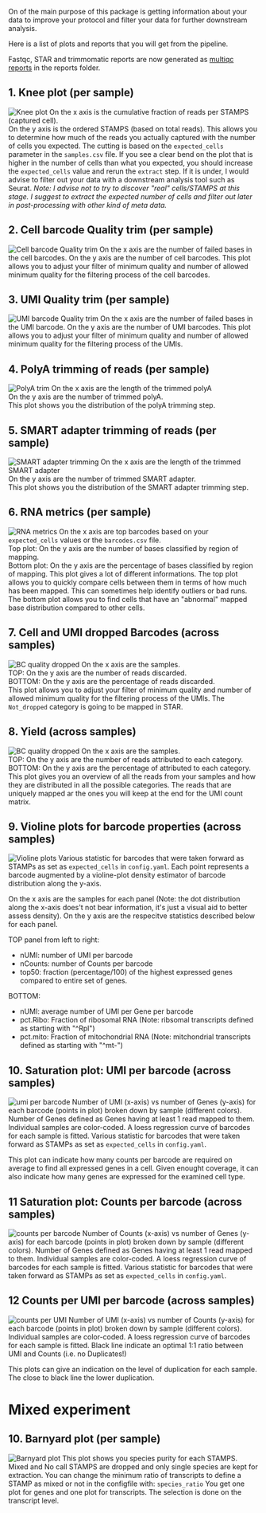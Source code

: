 On of the main purpose of this package is getting information about your data to improve your protocol and filter your data for further downstream analysis.


Here is a list of plots and reports that you will get from the pipeline.

Fastqc, STAR and trimmomatic reports are now generated as [multiqc reports](http://multiqc.info/docs/#using-multiqc-reports) in the reports folder.


## 1. Knee plot (per sample)
![Knee plot](images/sample1_knee_plot.png)
On the x axis is the cumulative fraction of reads per STAMPS (captured cell).  
On the y axis is the ordered STAMPS (based on total reads).
This allows you to determine how much of the reads you actually captured with the number of cells you expected.
The cutting is based on the `expected_cells` parameter in the `samples.csv` file.
If you see a clear bend on the plot that is higher in the number of cells than what you expected, you should increase the `expected_cells` value and rerun the `extract` step. If it is under, I would advise to filter out your data with a downstream analysis tool such as Seurat.
*Note: I advise not to try to discover "real" cells/STAMPS at this stage. I suggest to extract the expected number of cells and filter out later in post-processing with other kind of meta data.* 


## 2. Cell barcode Quality trim (per sample)
![Cell barcode Quality trim](images/sample1_CELL_dropped.png)
On the x axis are the number of failed bases in the cell barcodes.
On the y axis are the number of cell barcodes.
This plot allows you to adjust your filter of minimum quality and number of allowed minimum quality for the filtering process of the cell barcodes.

## 3. UMI Quality trim (per sample)
![UMI barcode Quality trim](images/sample1_UMI_dropped.png)
On the x axis are the number of failed bases in the UMI barcode.
On the y axis are the number of UMI barcodes.
This plot allows you to adjust your filter of minimum quality and number of allowed minimum quality for the filtering process of the UMIs.

## 4. PolyA trimming of reads (per sample)
![PolyA trim](images/sample1_polya_trimmed.png)
On the x axis are the length of the trimmed polyA  
On the y axis are the number of trimmed polyA.  
This plot shows you the distribution of the polyA trimming step.

## 5. SMART adapter trimming of reads (per sample)
![SMART adapter trimming](images/sample1_start_trim.png)
On the x axis are the length of the trimmed SMART adapter  
On the y axis are the number of trimmed SMART adapter.  
This plot shows you the distribution of the SMART adapter trimming step.


## 6. RNA metrics (per sample)
![RNA metrics](images/sample1_rna_metrics.png)
On the x axis are top barcodes based on your `expected_cells` values or the `barcodes.csv` file.  
Top plot: On the y axis are the number of bases classified by region of mapping.  
Bottom plot: On the y axis are the percentage of bases classified by region of mapping.
This plot gives a lot of different informations. The top plot allows you to quickly compare cells between them in terms of how much has been mapped. This can sometimes help identify outliers or bad runs.
The bottom plot allows you to find cells that have an "abnormal" mapped base distribution compared to other cells.

## 7. Cell and UMI dropped Barcodes (across samples)
![BC quality dropped](images/BC_drop.png)
On the x axis are the samples.  
TOP: On the y axis are the number of reads discarded.  
BOTTOM: On the y axis are the percentage of reads discarded.  
This plot allows you to adjust your filter of minimum quality and number of allowed minimum quality for the filtering process of the UMIs. The `Not_dropped` category is going to be mapped in STAR.

## 8. Yield (across samples)
![BC quality dropped](images/yield.png)
On the x axis are the samples.  
TOP: On the y axis are the number of reads attributed to each category.
BOTTOM: On the y axis are the percentage of attributed to each category.
This plot gives you an overview of all the reads from your samples and how they are distributed in all the possible categories. The reads that are uniquely mapped ar the ones you will keep at the end for the UMI count matrix.

## 9. Violine plots for barcode properties (across samples)
![Violine plots](images/mac_violinplots_comparison_UMI.png)
Various statistic for barcodes that were taken forward as STAMPs as set as `expected_cells` in `config.yaml`.
Each point represents a barcode augmented by a violine-plot density estimator of barcode distribution along the y-axis.

On the x axis are the samples for each panel (Note: the dot distribution along the x-axis does't not bear information, it's just a visual aid to better assess density).
On the y axis are the respecitve statistics described below for each panel.

TOP panel from left to right: 

- nUMI: number of UMI per barcode
- nCounts: number of Counts per barcode
- top50: fraction (percentage/100) of the highest expressed genes compared to entire set of genes. 

BOTTOM: 

- nUMI: average number of UMI per Gene per barcode
- pct.Ribo: Fraction of ribosomal RNA (Note: ribsomal transcripts defined as starting with "^Rpl")
- pct.mito: Fraction of mitochondrial RNA (Note: mitchondrial transcripts defined as starting with "^mt-")

## 10. Saturation plot: UMI per barcode (across samples)
![umi per barcode](images/mac_UMI_vs_gene.png)
Number of UMI (x-axis) vs number of Genes (y-axis) for each barcode (points in plot) broken down by sample (different colors). 
Number of Genes defined as Genes having at least 1 read mapped to them.
Individual samples are color-coded. A loess regression curve of barcodes for each sample is fitted. 
Various statistic for barcodes that were taken forward as STAMPs as set as `expected_cells` in `config.yaml`.

This plot can indicate how many counts per barcode are required on average to find all expressed genes in a cell.
Given enought coverage, it can also indicate how many genes are expressed for the examined cell type.

## 11 Saturation plot: Counts per barcode (across samples)
![counts per barcode](images/mac_Count_vs_gene.png)
Number of Counts (x-axis) vs number of Genes (y-axis) for each barcode (points in plot) broken down by sample (different colors). 
Number of Genes defined as Genes having at least 1 read mapped to them.
Individual samples are color-coded. A loess regression curve of barcodes for each sample is fitted. 
Various statistic for barcodes that were taken forward as STAMPs as set as `expected_cells` in `config.yaml`.

## 12 Counts per UMI per barcode (across samples)
![counts per UMI](images/mac_UMI_vs_counts.png)
Number of UMI (x-axis) vs number of Counts (y-axis) for each barcode (points in plot) broken down by sample (different colors). 
Individual samples are color-coded. A loess regression curve of barcodes for each sample is fitted. 
Black line indicate an optimal 1:1 ratio between UMI and Counts (i.e. no Duplicates!)

This plots can give an indication on the level of duplication for each sample. The close to black line the lower duplication.

# Mixed experiment

## 10. Barnyard plot (per sample)
![Barnyard plot](images/hum_mus_species_plot_transcripts.png)
This plot shows you species purity for each STAMPS. Mixed and No call STAMPS are dropped and only single species are kept for extraction.
You can change the minimum ratio of transcripts to define a STAMP as mixed or not in the configfile with: `species_ratio`
You get one plot for genes and one plot for transcripts. The selection is done on the transcript level.
